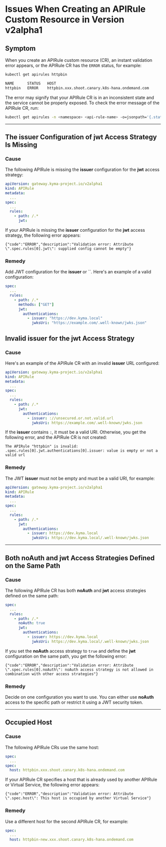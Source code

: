 # Issues When Creating an APIRule Custom Resource in Version v2alpha1

## Symptom

When you create an APIRule custom resource (CR), an instant validation error appears, or the APIRule CR has the `ERROR` status, for example:

```bash
kubectl get apirules httpbin

NAME      STATUS   HOST
httpbin   ERROR    httpbin.xxx.shoot.canary.k8s-hana.ondemand.com
```

The error may signify that your APIRule CR is in an inconsistent state and the service cannot be properly exposed.
To check the error message of the APIRule CR, run:


```bash
kubectl get apirules -n <namespace> <api-rule-name> -o=jsonpath='{.status.description}'
```

---
## The **issuer** Configuration of **jwt** Access Strategy Is Missing
### Cause

The following APIRule is missing the **issuer** configuration for the **jwt** access strategy:

```yaml
apiVersion: gateway.kyma-project.io/v2alpha1
kind: APIRule
metadata:
  ...
spec:
  ...
  rules:
    - path: /.*
      jwt:
```

If your APIRule is missing the **issuer** configuration for the **jwt** access strategy, the following error appears:

```
{"code":"ERROR","description":"Validation error: Attribute \".spec.rules[0].jwt\": supplied config cannot be empty"}
```

### Remedy

Add JWT configuration for the **issuer** or ``. Here's an example of a valid configuration:

```yaml
spec:
  ...
  rules:
    - path: /.*
      methods: ["GET"]
      jwt:
        authentications:
          - issuer: "https://dev.kyma.local"
            jwksUri: "https://example.com/.well-known/jwks.json"
```

## Invalid **issuer** for the **jwt** Access Strategy
### Cause

Here's an example of the APIRule CR with an invalid **issuer** URL configured:

```yaml
apiVersion: gateway.kyma-project.io/v2alpha1
kind: APIRule
metadata:
  ...
spec:
  ...
  rules:
    - path: /.*
      jwt:
        authentications:
          - issuer: ://unsecured.or.not.valid.url
            jwksUri: https://example.com/.well-known/jwks.json
```

If the **issuer** contains `:`, it must be a valid URI. Otherwise, you get the following error, and the APIRule CR is not created:

```
The APIRule "httpbin" is invalid: .spec.rules[0].jwt.authentications[0].issuer: value is empty or not a valid url
```

### Remedy

The JWT **issuer** must not be empty and must be a valid URI, for example:

```yaml
apiVersion: gateway.kyma-project.io/v2alpha1
kind: APIRule
metadata:
  ...
spec:
  ...
  rules:
    - path: /.*
      jwt:
        authentications:
          - issuer: https://dev.kyma.local
            jwksUri: https://dev.kyma.local/.well-known/jwks.json
```

---
## Both **noAuth** and **jwt** Access Strategies Defined on the Same Path
### Cause

The following APIRule CR has both **noAuth** and **jwt** access strategies defined on the same path:

```yaml
spec:
  ...
  rules:
    - path: /.*
      noAuth: true
      jwt:
        authentications:
          - issuer: https://dev.kyma.local
            jwksUri: https://dev.kyma.local/.well-known/jwks.json
```

If you set the **noAuth** access strategy to `true` and define the **jwt** configuration on the same path, you get the following error:

```
{"code":"ERROR","description":"Validation error: Attribute \".spec.rules[0].noAuth\": noAuth access strategy is not allowed in combination with other access strategies"}
```

### Remedy

Decide on one configuration you want to use. You can either use **noAuth** access to the specific path or restrict it using a JWT security token.

---
## Occupied Host
### Cause

The following APIRule CRs use the same host:

```yaml
spec:
  ...
spec:
  host: httpbin.xxx.shoot.canary.k8s-hana.ondemand.com
```

If your APIRule CR specifies a host that is already used by another APIRule or Virtual Service, the following error appears:

```
{"code":"ERROR","description":"Validation error: Attribute \".spec.host\": This host is occupied by another Virtual Service"}
```

### Remedy

Use a different host for the second APIRule CR, for example:

```yaml
spec:
  ...
  host: httpbin-new.xxx.shoot.canary.k8s-hana.ondemand.com
```
